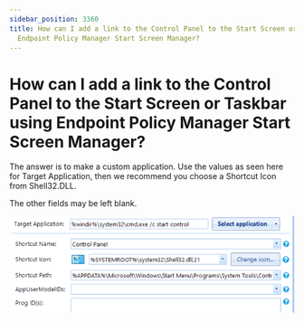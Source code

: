 ```yaml
---
sidebar_position: 3360
title: How can I add a link to the Control Panel to the Start Screen or Taskbar using
  Endpoint Policy Manager Start Screen Manager?
---
```


# How can I add a link to the Control Panel to the Start Screen or Taskbar using Endpoint Policy Manager Start Screen Manager?

The answer is to make a custom application. Use the values as seen here for Target Application, then we recommend you choose a Shortcut Icon from Shell32.DLL.

The other fields may be left blank.

![](../../../../../static/images/PolicyPak/Content/Resources/Images/StartScreenTaskBar/914_1_image001.png)